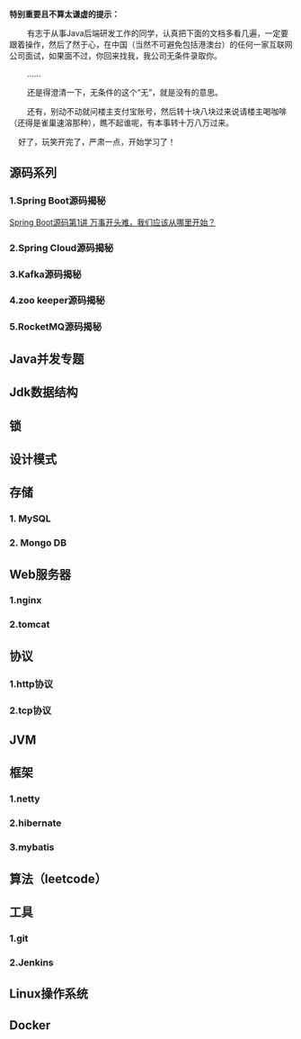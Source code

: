 **特别重要且不算太谦虚的提示：** 

&nbsp;&nbsp;&nbsp;&nbsp;&nbsp;&nbsp;&nbsp;&nbsp;有志于从事Java后端研发工作的同学，认真把下面的文档多看几遍，一定要跟着操作，然后了然于心，在中国（当然不可避免包括港澳台）的任何一家互联网公司面试，如果面不过，你回来找我，我公司无条件录取你。
    
&nbsp;&nbsp;&nbsp;&nbsp;&nbsp;&nbsp;&nbsp;&nbsp;......
    
&nbsp;&nbsp;&nbsp;&nbsp;&nbsp;&nbsp;&nbsp;&nbsp;还是得澄清一下，无条件的这个“无”，就是没有的意思。
    
&nbsp;&nbsp;&nbsp;&nbsp;&nbsp;&nbsp;&nbsp;&nbsp;还有，别动不动就问楼主支付宝账号，然后转十块八块过来说请楼主喝咖啡（还得是雀巢速溶那种），瞧不起谁呢，有本事转十万八万过来。

&nbsp;&nbsp;&nbsp;&nbsp;好了，玩笑开完了，严肃一点，开始学习了！
 
## 源码系列

### 1.Spring Boot源码揭秘

[Spring Boot源码第1讲 万事开头难，我们应该从哪里开始？](https://github.com/wangjieming/java-backend-stack/blob/main/doc/Spring%20Boot%E6%BA%90%E7%A0%81%E7%AC%AC1%E8%AE%B2%EF%BC%88%E4%BB%8E%E5%93%AA%E9%87%8C%E5%BC%80%E5%A7%8B%EF%BC%89.md)

### 2.Spring Cloud源码揭秘

### 3.Kafka源码揭秘

### 4.zoo keeper源码揭秘

### 5.RocketMQ源码揭秘

## Java并发专题

## Jdk数据结构

## 锁

## 设计模式

## 存储
### 1. MySQL

### 2. Mongo DB

## Web服务器
### 1.nginx

### 2.tomcat

## 协议
### 1.http协议

### 2.tcp协议

## JVM

## 框架
### 1.netty

### 2.hibernate

### 3.mybatis

## 算法（leetcode）

## 工具
### 1.git
### 2.Jenkins

## Linux操作系统

## Docker


